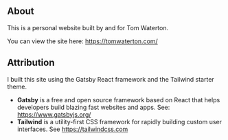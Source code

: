 ## About

This is a personal website built by and for Tom Waterton.

You can view the site here: https://tomwaterton.com/


## Attribution

I built this site using the Gatsby React framework and the Tailwind starter theme. 
- **Gatsby** is a free and open source framework based on React that helps developers build blazing fast websites and apps. See: https://www.gatsbyjs.org/
- **Tailwind** is a utility-first CSS framework for rapidly building custom user interfaces. See https://tailwindcss.com

